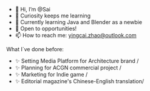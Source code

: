 - 👋 Hi, I’m @Sai
- 👀 Curiosity keeps me learning
- 🌱 Currently learning Java and Blender as a newbie
- 💞️ Open to opportunities!
- 📫 How to reach me: yingcai.zhao@outlook.com

What I`ve done before:
- ✨ Setting Media Platform for Architecture brand /
- ✨ Planning for ACGN commercial project /
- ✨ Marketing for Indie game /
- ✨ Editorial magazine's Chinese-English translation/

<!---
Sai940214/Sai940214 is a ✨ special ✨ repository because its `README.md` (this file) appears on your GitHub profile.
You can click the Preview link to take a look at your changes.
--->
